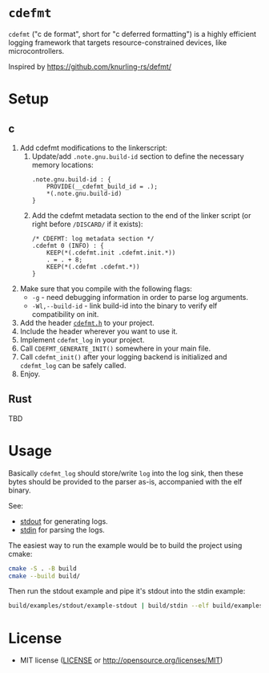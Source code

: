 # `cdefmt`

`cdefmt` ("c de format", short for "c deferred formatting") is a highly efficient logging framework that targets resource-constrained devices, like microcontrollers.

Inspired by <https://github.com/knurling-rs/defmt/>

# Setup

## c
1.  Add cdefmt modifications to the linkerscript:
    1.  Update/add `.note.gnu.build-id` section to define the necessary memory locations:
        ```
        .note.gnu.build-id : {
            PROVIDE(__cdefmt_build_id = .);
            *(.note.gnu.build-id)
        }
        ```
    2.  Add the cdefmt metadata section to the end of the linker script (or right before
        `/DISCARD/` if it exists):
        ```
        /* CDEFMT: log metadata section */
        .cdefmt 0 (INFO) : {
            KEEP(*(.cdefmt.init .cdefmt.init.*))
            . = . + 8;
            KEEP(*(.cdefmt .cdefmt.*))
        }
        ```
2.  Make sure that you compile with the following flags:
    * `-g`              - need debugging information in order to parse log arguments.
    * `-Wl,--build-id`  - link build-id into the binary to verify elf compatibility on init.
3.  Add the header [`cdefmt.h`](cdefmt/include/cdefmt.h) to your project.
4.  Include the header wherever you want to use it.
5.  Implement `cdefmt_log` in your project.
6.  Call `CDEFMT_GENERATE_INIT()` somewhere in your main file.
7.  Call `cdefmt_init()` after your logging backend is initialized and `cdefmt_log` can be safely called.
8.  Enjoy.

## Rust
TBD

# Usage

Basically `cdefmt_log` should store/write `log` into the log sink, then these bytes should be
provided to the parser as-is, accompanied with the elf binary.

See:
*   [stdout](examples/stdout/) for generating logs.
*   [stdin](examples/stdin/) for parsing the logs.

The easiest way to run the example would be to build the project using cmake:
```bash
cmake -S . -B build
cmake --build build/
```

Then run the stdout example and pipe it's stdout into the stdin example:

```bash
build/examples/stdout/example-stdout | build/stdin --elf build/examples/stdout/example-stdout
```

# License
*   MIT license ([LICENSE](LICENSE) or http://opensource.org/licenses/MIT)
